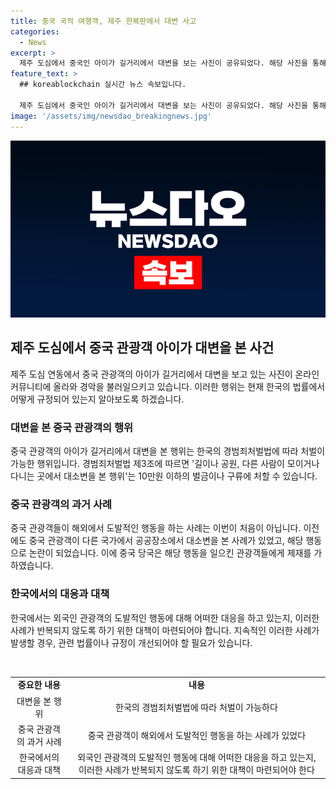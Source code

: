 ```yaml
---
title: 중국 국적 여행객, 제주 한복판에서 대변 사고
categories:
  - News
excerpt: >
  제주 도심에서 중국인 아이가 길거리에서 대변을 보는 사진이 공유되었다. 해당 사진을 통해 중국 관광객으로 보이는 아이와 그의 엄마가 대변을 치우지 않고 있던 상황이 전해졌다. 이에 대해 네티즌들은 공분을 표하고 있는데, 길거리에서의 대소변 행위는 법에 의해 처벌될 수 있는 경범죄로 규정되어 있다. 이러한 사건은 중국 관광객이 해외에서 논란을 빚는 일이 아닌 처음이 아니며, 중국 당국은 과거 유사한 사례에 대해 해외여행 제한 등의 조치를 취한 바 있다.
feature_text: >
  ## koreablockchain 실시간 뉴스 속보입니다.

  제주 도심에서 중국인 아이가 길거리에서 대변을 보는 사진이 공유되었다. 해당 사진을 통해 중국 관광객으로 보이는 아이와 그의 엄마가 대변을 치우지 않고 있던 상황이 전해졌다. 이에 대해 네티즌들은 공분을 표하고 있는데, 길거리에서의 대소변 행위는 법에 의해 처벌될 수 있는 경범죄로 규정되어 있다. 이러한 사건은 중국 관광객이 해외에서 논란을 빚는 일이 아닌 처음이 아니며, 중국 당국은 과거 유사한 사례에 대해 해외여행 제한 등의 조치를 취한 바 있다.
image: '/assets/img/newsdao_breakingnews.jpg'
---
```


<p><img src="/assets/img/newsdao_breakingnews.jpg" alt="koreablockchain 속보" /></p>

<h2 data-ke-size="size26">제주 도심에서 중국 관광객 아이가 대변을 본 사건</h2>

<p data-ke-size="size16">제주 도심 연동에서 중국 관광객의 아이가 길거리에서 대변을 보고 있는 사진이 온라인 커뮤니티에 올라와 경악을 불러일으키고 있습니다. 이러한 행위는 현재 한국의 법률에서 어떻게 규정되어 있는지 알아보도록 하겠습니다.</p>

<h3><b>대변을 본 중국 관광객의 행위</b></h3>

<p data-ke-size="size16">중국 관광객의 아이가 길거리에서 대변을 본 행위는 한국의 경범죄처벌법에 따라 처벌이 가능한 행위입니다. 경범죄처벌법 제3조에 따르면 '길이나 공원, 다른 사람이 모이거나 다니는 곳에서 대소변을 본 행위'는 10만원 이하의 벌금이나 구류에 처할 수 있습니다.</p>

<h3><b>중국 관광객의 과거 사례</b></h3>

<p data-ke-size="size16">중국 관광객들이 해외에서 도발적인 행동을 하는 사례는 이번이 처음이 아닙니다. 이전에도 중국 관광객이 다른 국가에서 공공장소에서 대소변을 본 사례가 있었고, 해당 행동으로 논란이 되었습니다. 이에 중국 당국은 해당 행동을 일으킨 관광객들에게 제재를 가하였습니다.</p>

<h3><b>한국에서의 대응과 대책</b></h3>

<p data-ke-size="size16">한국에서는 외국인 관광객의 도발적인 행동에 대해 어떠한 대응을 하고 있는지, 이러한 사례가 반복되지 않도록 하기 위한 대책이 마련되어야 합니다. 지속적인 이러한 사례가 발생할 경우, 관련 법률이나 규정이 개선되어야 할 필요가 있습니다.</p>

<p data-ke-size="size16">&nbsp;</p>

<table>
    <tbody>
        <tr>
            <td style="text-align: center; height: 17px;"><b>중요한 내용</b></td>
            <td style="text-align: center; height: 17px;"><b>내용</b></td>
        </tr>
        <tr>
            <td style="text-align: center; height: 17px;">대변을 본 행위</td>
            <td style="text-align: center; height: 17px;">한국의 경범죄처벌법에 따라 처벌이 가능하다</td>
        </tr>
        <tr>
            <td style="text-align: center; height: 17px;">중국 관광객의 과거 사례</td>
            <td style="text-align: center; height: 17px;">중국 관광객이 해외에서 도발적인 행동을 하는 사례가 있었다</td>
        </tr>
        <tr>
            <td style="text-align: center;">한국에서의 대응과 대책</td>
            <td style="text-align: center;">외국인 관광객의 도발적인 행동에 대해 어떠한 대응을 하고 있는지, 이러한 사례가 반복되지 않도록 하기 위한 대책이 마련되어야 한다</td>
        </tr>
    </tbody>
</table>

